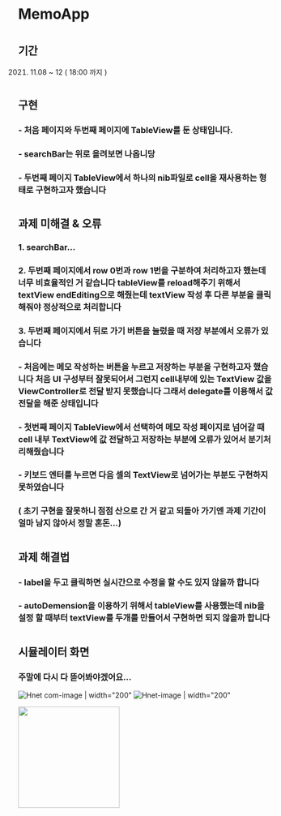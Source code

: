# MemoApp
# 
## 기간
2021. 11.08 ~ 12 ( 18:00 까지 )
# 
## 구현
### - 처음 페이지와 두번째 페이지에 TableView를 둔 상태입니다.
### - searchBar는 위로 올려보면 나옵니당
### - 두번째 페이지 TableView에서 하나의 nib파일로 cell을 재사용하는 형태로 구현하고자 했습니다
# 
## 과제 미해결 & 오류
### 1. searchBar...
### 2. 두번째 페이지에서 row 0번과 row 1번을 구분하여 처리하고자 했는데 너무 비효율적인 거 같습니다 tableView를 reload해주기 위해서 textView endEditing으로 해줬는데 textView 작성 후 다른 부분을 클릭해줘야 정상적으로 처리합니다 
### 3. 두번째 페이지에서 뒤로 가기 버튼을 눌렀을 때 저장 부분에서 오류가 있습니다 
### - 처음에는 메모 작성하는 버튼을 누르고 저장하는 부분을 구현하고자 했습니다 처음 UI 구성부터 잘못되어서 그런지 cell내부에 있는 TextView 값을 ViewController로 전달 받지 못했습니다 그래서 delegate를 이용해서 값 전달을 해준 상태입니다
### - 첫번째 페이지 TableView에서 선택하여 메모 작성 페이지로 넘어갈 때 cell 내부 TextView에 값 전달하고 저장하는 부분에 오류가 있어서 분기처리해줬습니다
### - 키보드 엔터를 누르면 다음 셀의 TextView로 넘어가는 부분도 구현하지 못하였습니다
### ( 초기 구현을 잘못하니 점점 산으로 간 거 같고 되돌아 가기엔 과제 기간이 얼마 남지 않아서 정말 혼돈...)
# 
## 과제 해결법
### - label을 두고 클릭하면 실시간으로 수정을 할 수도 있지 않을까 합니다
### - autoDemension을 이용하기 위해서 tableView를 사용했는데 nib을 설정 할 때부터 textView를 두개를 만들어서 구현하면 되지 않을까 합니다
# 
## 시뮬레이터 화면
### 주말에 다시 다 뜯어봐야겠어요...
![Hnet com-image](https://user-images.githubusercontent.com/80211277/141400605-2c1e4caa-990c-43a1-8dbd-c9cac3609c09.gif) | width="200"
![Hnet-image](https://user-images.githubusercontent.com/80211277/141400610-f08c8097-b769-4cdd-8341-ddee6e18ab79.gif) | width="200"

<img src="![Hnet com-image](https://user-images.githubusercontent.com/80211277/141400605-2c1e4caa-990c-43a1-8dbd-c9cac3609c09.gif)" width="200"/>
